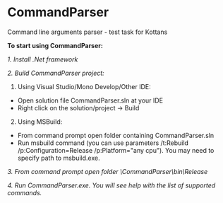# CommandParser
Command line arguments parser - test task for Kottans

**To start using CommandParser:**

*1. Install .Net framework*

*2. Build CommandParser project:*
1) Using Visual Studio/Mono Develop/Other IDE:
- Open solution file CommandParser.sln at your IDE
- Right click on the solution/project -> Build
2) Using MSBuild:
- From command prompt open folder containing CommandParser.sln
- Run msbuild command (you can use parameters /t:Rebuild /p:Configuration=Release /p:Platform="any cpu"). You may need to specify path to msbuild.exe.

*3. From command prompt open folder <path to solution folder>\CommandParser\bin\Release*

*4. Run CommandParser.exe. You will see help with the list of supported commands.*